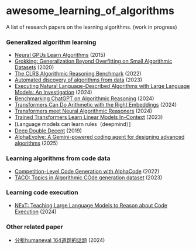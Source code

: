 # awesome_learning_of_algorithms
A list of research papers on the learning algorithms. 
(work in progress)

### Generalized algorithm learning
- [Neural GPUs Learn Algorithms](https://arxiv.org/abs/1511.08228) (2015)
- [Grokking: Generalization Beyond Overfitting on Small Algorithmic Datasets](https://arxiv.org/abs/2201.02177) (2020)
- [The CLRS Algorithmic Reasoning Benchmark](https://arxiv.org/abs/2205.15659) (2022)
- [Automated discovery of algorithms from data](https://www.nature.com/articles/s43588-024-00593-9.epdf?sharing_token=sxil9R_q1iL348ywU1CMWtRgN0jAjWel9jnR3ZoTv0NvL4bdPaNMvOxGqONZ3fHZc05dmElhLh6ecS3aZy3dhA_kdx_-z7nXHOGgt95tS56zcDEQHRq_kGnyabrsP4fGu2AiAP8426tFqCWDr6yGobFmy0tL-7D0eCLOhmP5H8s%3D) (2023)
- [Executing Natural Language-Described Algorithms with Large Language Models: An Investigation](https://arxiv.org/pdf/2403.00795.pdf) (2024)
- [Benchmarking ChatGPT on Algorithmic Reasoning](https://arxiv.org/pdf/2404.03441) (2024)
- [Transformers Can Do Arithmetic with the Right Embeddings](https://arxiv.org/pdf/2405.17399) (2024)
- [Transformers meet Neural Algorithmic Reasoners](https://arxiv.org/pdf/2406.09308) (2024)
- [Trained Transformers Learn Linear Models In-Context](https://arxiv.org/abs/2306.09927) (2023)
- [Language models can learn rules（deepmind）]
- [Deep Double Decent](https://openai.com/index/deep-double-descent/) (2019)
- [AlphaEvolve: A Gemini-powered coding agent for designing advanced algorithms](https://deepmind.google/discover/blog/alphaevolve-a-gemini-powered-coding-agent-for-designing-advanced-algorithms/) (2025)

### Learning algorithms from code data
- [Competition-Level Code Generation with AlphaCode](https://arxiv.org/abs/2203.07814) (2022)
- [TACO: Topics in Algorithmic COde generation dataset](https://arxiv.org/abs/2312.14852) (2023)

### Learning code execution
- [NExT: Teaching Large Language Models to Reason about Code Execution](https://arxiv.org/abs/2404.14662) (2024)

### Other related paper
- [分析humaneval 164道题的话题](https://arxiv.org/pdf/2401.03855.pdf) (2024)

